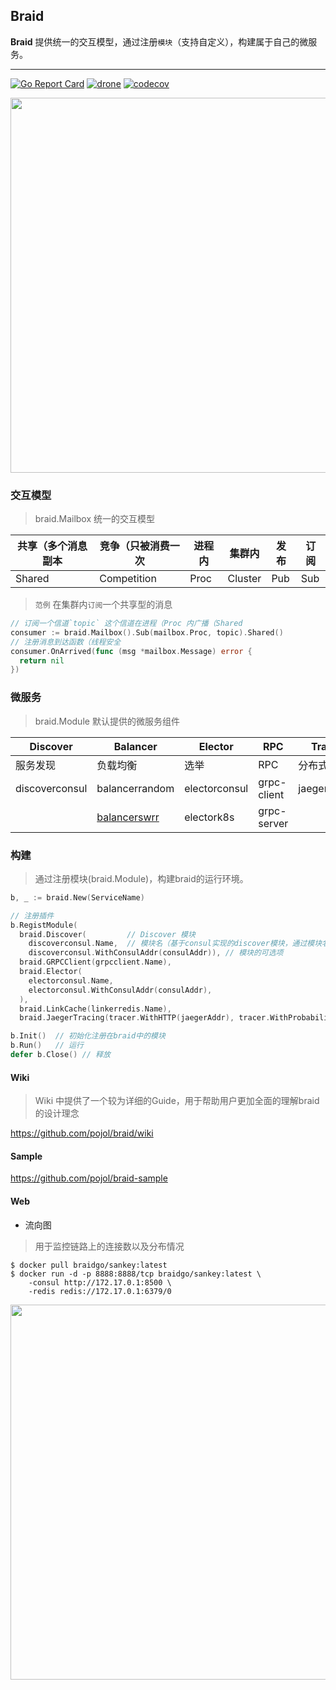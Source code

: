 ## Braid
**Braid** 提供统一的交互模型，通过注册`模块`（支持自定义），构建属于自己的微服务。

---

[![Go Report Card](https://goreportcard.com/badge/github.com/pojol/braid)](https://goreportcard.com/report/github.com/pojol/braid)
[![drone](http://123.207.198.57:8001/api/badges/pojol/braid/status.svg?branch=develop)](dev)
[![codecov](https://codecov.io/gh/pojol/braid/branch/master/graph/badge.svg)](https://codecov.io/gh/pojol/braid)

<img src="https://i.postimg.cc/B6b6CMjM/image.png" width="600">



### 交互模型
> braid.Mailbox 统一的交互模型

| 共享（多个消息副本 | 竞争（只被消费一次 | 进程内 | 集群内 | 发布 | 订阅 |
| ---- | ---- | ---- | ---- | ---- | ---- |
|Shared | Competition | Proc | Cluster | Pub | Sub |

> `范例` 在集群内`订阅`一个共享型的消息

```go
// 订阅一个信道`topic` 这个信道在进程（Proc 内广播（Shared
consumer := braid.Mailbox().Sub(mailbox.Proc, topic).Shared()
// 注册消息到达函数（线程安全
consumer.OnArrived(func (msg *mailbox.Message) error {
  return nil
})
```



### 微服务
> braid.Module 默认提供的微服务组件

|**Discover**|**Balancer**|**Elector**|**RPC**|**Tracer**|**LinkCache**|
|-|-|-|-|-|-|
|服务发现|负载均衡|选举|RPC|分布式追踪|链路缓存|
|discoverconsul|balancerrandom|electorconsul|grpc-client|jaegertracer|linkerredis|
||[balancerswrr](https://github.com/pojol/braid/wiki/balancerswrr)|electork8s|grpc-server|||



### 构建
> 通过注册模块(braid.Module)，构建braid的运行环境。

```go
b, _ := braid.New(ServiceName)

// 注册插件
b.RegistModule(
  braid.Discover(         // Discover 模块
    discoverconsul.Name,  // 模块名（基于consul实现的discover模块，通过模块名可以获取到模块的构建器
    discoverconsul.WithConsulAddr(consulAddr)), // 模块的可选项
  braid.GRPCClient(grpcclient.Name),
  braid.Elector(
    electorconsul.Name,
    electorconsul.WithConsulAddr(consulAddr),
  ),
  braid.LinkCache(linkerredis.Name),
  braid.JaegerTracing(tracer.WithHTTP(jaegerAddr), tracer.WithProbabilistic(0.01)))

b.Init()  // 初始化注册在braid中的模块
b.Run()   // 运行
defer b.Close() // 释放
```



#### Wiki
> Wiki 中提供了一个较为详细的Guide，用于帮助用户更加全面的理解braid的设计理念

https://github.com/pojol/braid/wiki

#### Sample
https://github.com/pojol/braid-sample



#### Web
* 流向图
> 用于监控链路上的连接数以及分布情况

```shell
$ docker pull braidgo/sankey:latest
$ docker run -d -p 8888:8888/tcp braidgo/sankey:latest \
    -consul http://172.17.0.1:8500 \
    -redis redis://172.17.0.1:6379/0
```
<img src="https://i.postimg.cc/sX0xHZmF/image.png" width="600">

